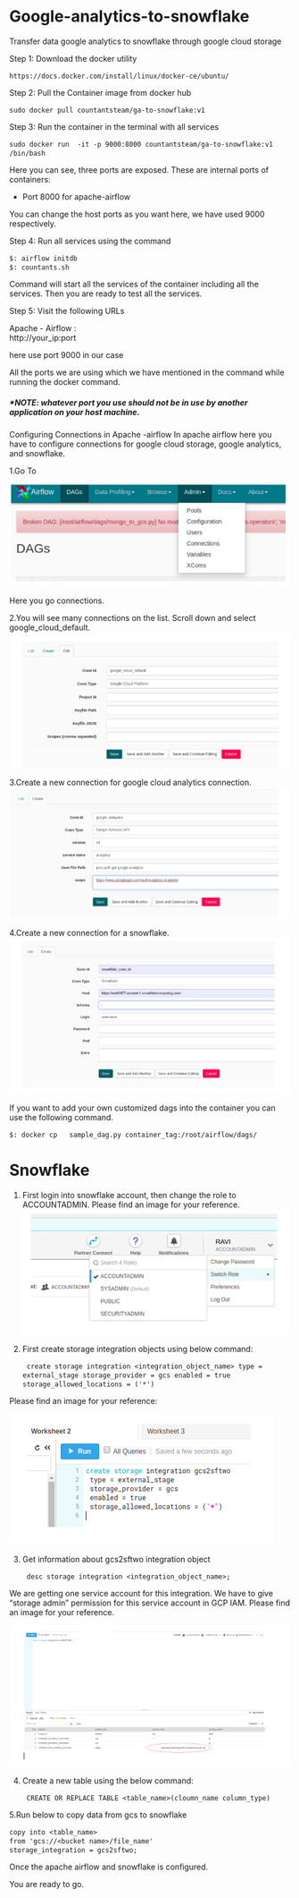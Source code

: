 # Google-analytics-to-snowflake
Transfer data google analytics to snowflake through google cloud storage

Step 1: Download the docker utility
 
    https://docs.docker.com/install/linux/docker-ce/ubuntu/

Step 2: Pull the Container image from docker hub
    
    sudo docker pull countantsteam/ga-to-snowflake:v1

Step 3: Run the container in the terminal with all services

    sudo docker run  -it -p 9000:8000 countantsteam/ga-to-snowflake:v1 /bin/bash

Here you can see, three ports are exposed. 
These are internal ports of containers:

*   Port 8000 for apache-airflow

You can change the host ports as you want here, we have used 9000 respectively.

Step 4: Run all services using the command

    $: airflow initdb
    $: countants.sh 

Command will start all the services of the container including all the services. Then you are ready to test all the services.

Step 5: Visit the following URLs

Apache - Airflow :  
    http://your_ip:port

here use port  9000 in our case

All the ports we are using which we have mentioned in the command while running the docker command.

##### *NOTE: whatever port you use should not be in use by another application on your host machine.


Configuring Connections in Apache -airflow
In apache airflow here you have to configure connections for google cloud storage, google analytics, and snowflake.

1.Go To

![](images/airflow%20connection.png)

Here you go connections.

2.You will see many connections on the list. Scroll down and select google_cloud_default.
![](images/google_cloud_default.png)


3.Create a new connection for google cloud analytics connection.
![](images/google%20analytics%20connection.png)


4.Create a new connection for a snowflake.
![](images/snowflake.png)


If you want to add your own customized dags into the container you can use the following command.

    $: docker cp   sample_dag.py container_tag:/root/airflow/dags/


# Snowflake

1. First login into snowflake account, then change the role to ACCOUNTADMIN. Please find an image for your reference.
![](images/snowflake_role_change.png)


2. First create storage integration objects using below command:

        create storage integration <integration_object_name> type = external_stage storage_provider = gcs enabled = true storage_allowed_locations = ('*')

Please find an image for your reference:

![](images/snowflake_query_execution.png)


3. Get information about gcs2sftwo integration object

        desc storage integration <integration_object_name>;
	
We are getting one service account for this integration. We have to give “storage admin”  permission for this service account in GCP IAM. Please find an image for your reference.

![](images/snowflake_serviceaccount.png)

4. Create a new table using the below command:

        CREATE OR REPLACE TABLE <table_name>(cloumn_name column_type)

5.Run below to copy data from gcs to snowflake

	copy into <table_name>
 	from 'gcs://<bucket name>/file_name'
  	storage_integration = gcs2sftwo;


Once the apache airflow and snowflake is configured.

You are ready to go.
